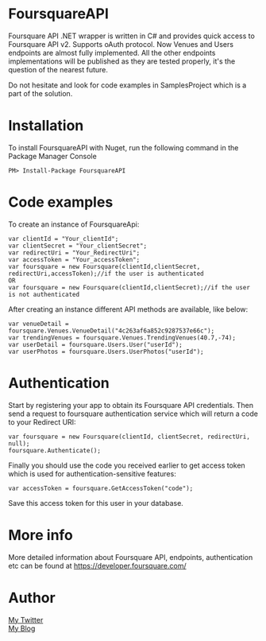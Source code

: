 FoursquareAPI
=============
Foursquare API .NET wrapper is written in C# and provides quick access to Foursquare API v2. Supports oAuth protocol. Now Venues and Users endpoints are almost fully implemented. All the other endpoints implementations will be published as they are tested properly, it's the question of the nearest future. 

Do not hesitate and look for code examples in SamplesProject which is a part of the solution.

Installation
==============
To install FoursquareAPI with Nuget, run the following command in the Package Manager Console
```
PM> Install-Package FoursquareAPI
```

Code examples
==============
To create an instance of FoursquareApi:
```
var clientId = "Your_clientId";
var clientSecret = "Your_clientSecret";
var redirectUri = "Your_RedirectUri";
var accessToken = "Your_accessToken";
var foursquare = new Foursquare(clientId,clientSecret, redirectUri,accessToken);//if the user is authenticated
OR
var foursquare = new Foursquare(clientId,clientSecret);//if the user is not authenticated
```

After creating an instance different API methods are available, like below:
```
var venueDetail = foursquare.Venues.VenueDetail("4c263af6a852c9287537e66c");
var trendingVenues = foursquare.Venues.TrendingVenues(40.7,-74);
var userDetail = foursquare.Users.User("userId");
var userPhotos = foursquare.Users.UserPhotos("userId");
```

Authentication
==============
Start by registering your app to obtain its Foursquare API credentials.
Then send a request to foursquare authentication service which will return a code to your Redirect URI:
```
var foursquare = new Foursquare(clientId, clientSecret, redirectUri, null);
foursquare.Authenticate();
```
Finally you should use the code you received earlier to get access token which is used for authentication-sensitive features:
```
var accessToken = foursquare.GetAccessToken("code");
``` 
 
Save this access token for this user in your database.


More info
==============
More detailed information about Foursquare API, endpoints, authentication etc can be found at <a href="https://developer.foursquare.com/" target=_blank title="My Twitter">https://developer.foursquare.com/</a><br/>

Author
========
<a href="https://twitter.com/d_smorodinnikov" target=_blank title="My Twitter">My Twitter</a><br/>
<a href="http://smorodinnikov.com" target=_blank title="Dmitry Smorodinnikov">My Blog</a>
